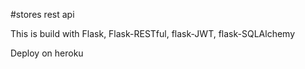 #stores rest api

This is build with Flask, Flask-RESTful, flask-JWT, flask-SQLAlchemy

Deploy on heroku